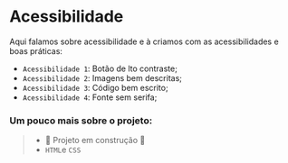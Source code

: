 <h1>Acessibilidade</h1>

Aqui falamos sobre acessibilidade e à criamos com as acessibilidades e boas práticas:
- `Acessibilidade 1`: Botão de lto contraste;
- `Acessibilidade 2`: Imagens bem descritas;
- `Acessibilidade 3`: Código bem escrito;
- `Acessibilidade 4`: Fonte sem serifa;


### Um pouco mais sobre o projeto:
> - :construction: Projeto em construção :construction:
> - ``HTML``e ``CSS``
